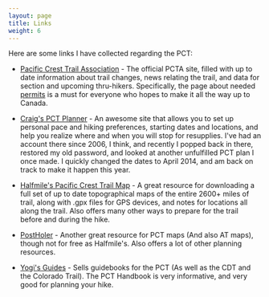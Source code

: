 ```yaml
---
layout: page
title: Links
weight: 6
---
```

Here are some links I have collected regarding the PCT:

* [Pacific Crest Trail Association] - The official PCTA site, filled with up to date information about trail changes, news relating the trail, and data for section and upcoming thru-hikers. Specifically, the page about needed [permits] is a must for everyone who hopes to make it all the way up to Canada.

* [Craig's PCT Planner] - An awesome site that allows you to set up personal pace and hiking preferences, starting dates and locations, and help you realize where and when you will stop for resupplies. I've had an account there since 2006, I think, and recently I popped back in there, restored my old password, and looked at another unfulfilled PCT plan I once made. I quickly changed the dates to April 2014, and am back on track to make it happen this year.

* [Halfmile's Pacific Crest Trail Map] - A great resource for downloading a full set of up to date topographical maps of the entire 2600+ miles of trail, along with .gpx files for GPS devices, and notes for locations all along the trail. Also offers many other ways to prepare for the trail before and during the hike.

* [PostHoler] - Another great resource for PCT maps (And also AT maps), though not for free as Halfmile's. Also offers a lot of other planning resources.

* [Yogi's Guides] - Sells guidebooks for the PCT (As well as the CDT and the Colorado Trail). The PCT Handbook is very informative, and very good for planning your hike.

[Pacific Crest Trail Association]: http://www.pcta.org/
[permits]: http://www.pcta.org/discover-the-trail/permits/
[Craig's PCT Planner]: http://www.pctplanner.com/
[Halfmile's Pacific Crest Trail Map]: http://www.pctmap.net/
[PostHoler]: http://postholer.com/
[Yogi's Guides]: http://www.yogisbooks.com/